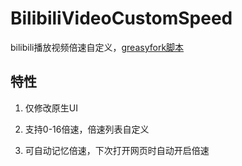 # BilibiliVideoCustomSpeed
 
bilibili播放视频倍速自定义，[greasyfork脚本](https://greasyfork.org/zh-CN/scripts/507275)

## 特性

1. 仅修改原生UI

[](1.png)

2. 支持0-16倍速，倍速列表自定义

[](3.png)

3. 可自动记忆倍速，下次打开网页时自动开启倍速

[](2.png)